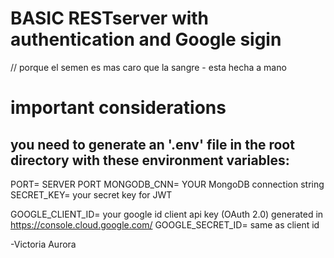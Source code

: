 # BASIC RESTserver with authentication and Google sigin





// porque el semen es mas caro que la sangre - esta hecha a mano










# important considerations
you need to generate an '.env' file in the root directory with these environment variables:
-
PORT= SERVER PORT
MONGODB_CNN= YOUR MongoDB connection string
SECRET_KEY= your secret key for JWT

GOOGLE_CLIENT_ID= your google id client api key (OAuth 2.0) generated  in https://console.cloud.google.com/
GOOGLE_SECRET_ID= same as client id


-Victoria Aurora
